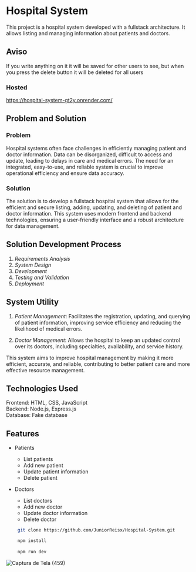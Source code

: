 # Hospital System

This project is a hospital system developed with a fullstack architecture. It allows listing and managing information about patients and doctors.
## Aviso
If you write anything on it it will be saved for other users to see, but when you press the delete button it will be deleted for all users

### Hosted

https://hospital-system-gt2y.onrender.com/

## Problem and Solution

### Problem
Hospital systems often face challenges in efficiently managing patient and doctor information. Data can be disorganized, difficult to access and update, leading to delays in care and medical errors. The need for an integrated, easy-to-use, and reliable system is crucial to improve operational efficiency and ensure data accuracy.

### Solution
The solution is to develop a fullstack hospital system that allows for the efficient and secure listing, adding, updating, and deleting of patient and doctor information. This system uses modern frontend and backend technologies, ensuring a user-friendly interface and a robust architecture for data management.

## Solution Development Process

1. *Requirements Analysis*  
2. *System Design*  
3. *Development*  
4. *Testing and Validation*  
5. *Deployment*  

## System Utility

1. *Patient Management*: Facilitates the registration, updating, and querying of patient information, improving service efficiency and reducing the likelihood of medical errors.

2. *Doctor Management*: Allows the hospital to keep an updated control over its doctors, including specialties, availability, and service history.

This system aims to improve hospital management by making it more efficient, accurate, and reliable, contributing to better patient care and more effective resource management.

## Technologies Used
Frontend: HTML, CSS, JavaScript  
Backend: Node.js, Express.js  
Database: Fake database

## Features
- Patients
  - List patients
  - Add new patient
  - Update patient information
  - Delete patient  

- Doctors
  - List doctors
  - Add new doctor
  - Update doctor information
  - Delete doctor
    
    
  ```bash
   git clone https://github.com/JuniorReisx/Hospital-System.git

   npm install
   
   npm run dev


![Captura de Tela (459)](https://github.com/user-attachments/assets/889672bc-0435-4f79-9a80-9861abf5e076)


